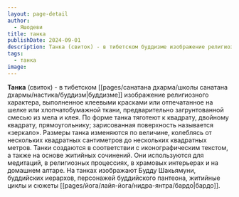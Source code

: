 ```yaml
---
layout: page-detail
author:
  - Яшодеви
title: танка
publishDate: 2024-09-01
description: Танка (свиток) - в тибетском буддизме изображение религиозного характера, выполненное клеевыми красками или отпечатанное на шелке или хлопчатобумажной ткани, предварительно загрунтованной смесью из мела и клея.
tags:
  - танка
image:
---
```

**Танка** (свиток) - в тибетском [[pages/санатана дхарма/школы санатана дхармы/настика/буддизм|буддизме]] изображение религиозного характера, выполненное клеевыми красками или отпечатанное на шелке или хлопчатобумажной ткани, предварительно загрунтованной смесью из мела и клея. По форме танка тяготеют к квадрату, двойному квадрату, прямоугольнику; зарисованная поверхность называется «зеркало». Размеры танка изменяются по величине, колеблясь от нескольких квадратных сантиметров до нескольких квадратных метров. Танки создаются в соответствии с иконографическим текстом, а также на основе житийных сочинений. Они используются для медитаций, в религиозных процессиях, в храмовых интерьерах и на домашнем алтаре. На танках изображают Будду Шакьямуни, буддийских иерархов, персонажей буддийского пантеона, житийные циклы и сюжеты [[pages/йога/лайя-йога/нидра-янтра/бардо|бардо]].

